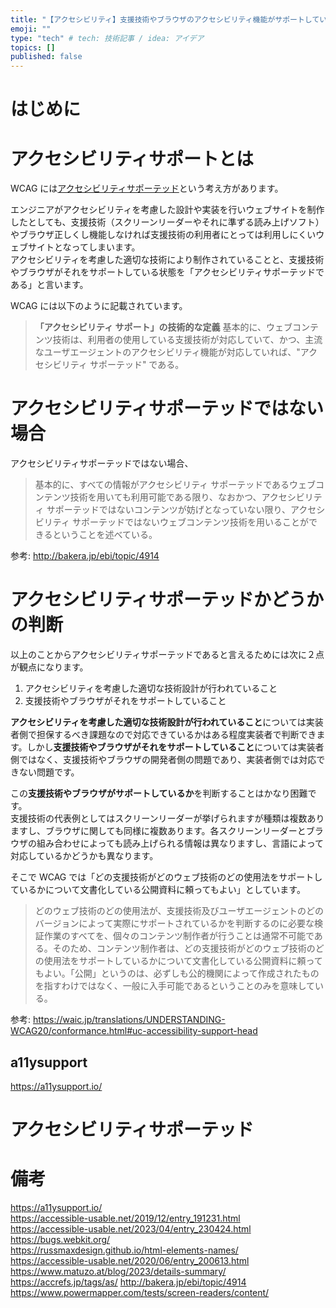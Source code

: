 ```yaml
---
title: "【アクセシビリティ】支援技術やブラウザのアクセシビリティ機能がサポートしているかを調べる"
emoji: ""
type: "tech" # tech: 技術記事 / idea: アイデア
topics: []
published: false
---
```


# はじめに

# アクセシビリティサポートとは

WCAG には[アクセシビリティサポーテッド](https://waic.jp/translations/UNDERSTANDING-WCAG20/conformance.html#uc-accessibility-support-head)という考え方があります。

エンジニアがアクセシビリティを考慮した設計や実装を行いウェブサイトを制作したとしても、支援技術（スクリーンリーダーやそれに準ずる読み上げソフト）やブラウザ正しくし機能しなければ支援技術の利用者にとっては利用しにくいウェブサイトとなってしまいます。  
アクセシビリティを考慮した適切な技術により制作されていることと、支援技術やブラウザがそれをサポートしている状態を「アクセシビリティサポーテッドである」と言います。

WCAG には以下のように記載されています。

> **「アクセシビリティ サポート」の技術的な定義**
> 基本的に、ウェブコンテンツ技術は、利用者の使用している支援技術が対応していて、かつ、主流なユーザエージェントのアクセシビリティ機能が対応していれば、"アクセシビリティ サポーテッド" である。

# アクセシビリティサポーテッドではない場合

アクセシビリティサポーテッドではない場合、

> 基本的に、すべての情報がアクセシビリティ サポーテッドであるウェブコンテンツ技術を用いても利用可能である限り、なおかつ、アクセシビリティ サポーテッドではないコンテンツが妨げとなっていない限り、アクセシビリティ サポーテッドではないウェブコンテンツ技術を用いることができるということを述べている。

参考: http://bakera.jp/ebi/topic/4914

# アクセシビリティサポーテッドかどうかの判断

以上のことからアクセシビリティサポーテッドであると言えるためには次に２点が観点になります。

1. アクセシビリティを考慮した適切な技術設計が行われていること
2. 支援技術やブラウザがそれをサポートしていること

**アクセシビリティを考慮した適切な技術設計が行われていること**については実装者側で担保するべき課題なので対応できているかはある程度実装者で判断できます。しかし**支援技術やブラウザがそれをサポートしていること**については実装者側ではなく、支援技術やブラウザの開発者側の問題であり、実装者側では対応できない問題です。

この**支援技術やブラウザがサポートしているか**を判断することはかなり困難です。  
支援技術の代表例としてはスクリーンリーダーが挙げられますが種類は複数ありますし、ブラウザに関しても同様に複数あります。各スクリーンリーダーとブラウザの組み合わせによっても読み上げられる情報は異なりますし、言語によって対応しているかどうかも異なります。

そこで WCAG では「どの支援技術がどのウェブ技術のどの使用法をサポートしているかについて文書化している公開資料に頼ってもよい」としています。

> どのウェブ技術のどの使用法が、支援技術及びユーザエージェントのどのバージョンによって実際にサポートされているかを判断するのに必要な検証作業のすべてを、個々のコンテンツ制作者が行うことは通常不可能である。そのため、コンテンツ制作者は、どの支援技術がどのウェブ技術のどの使用法をサポートしているかについて文書化している公開資料に頼ってもよい。「公開」というのは、必ずしも公的機関によって作成されたものを指すわけではなく、一般に入手可能であるということのみを意味している。

参考: https://waic.jp/translations/UNDERSTANDING-WCAG20/conformance.html#uc-accessibility-support-head

## a11ysupport

https://a11ysupport.io/

# アクセシビリティサポーテッド

# 備考

https://a11ysupport.io/  
https://accessible-usable.net/2019/12/entry_191231.html  
https://accessible-usable.net/2023/04/entry_230424.html  
https://bugs.webkit.org/  
https://russmaxdesign.github.io/html-elements-names/  
https://accessible-usable.net/2020/06/entry_200613.html  
https://www.matuzo.at/blog/2023/details-summary/
https://accrefs.jp/tags/as/
http://bakera.jp/ebi/topic/4914
https://www.powermapper.com/tests/screen-readers/content/
